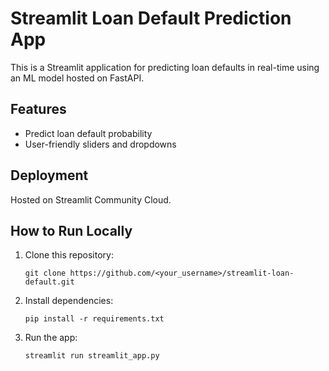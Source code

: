# Streamlit Loan Default Prediction App

This is a Streamlit application for predicting loan defaults in real-time using an ML model hosted on FastAPI.

## Features
- Predict loan default probability
- User-friendly sliders and dropdowns

## Deployment
Hosted on Streamlit Community Cloud.

## How to Run Locally
1. Clone this repository:
   ```
   git clone https://github.com/<your_username>/streamlit-loan-default.git
   ```
2. Install dependencies:
   ```
   pip install -r requirements.txt
   ```
3. Run the app:
   ```
   streamlit run streamlit_app.py
   ```
